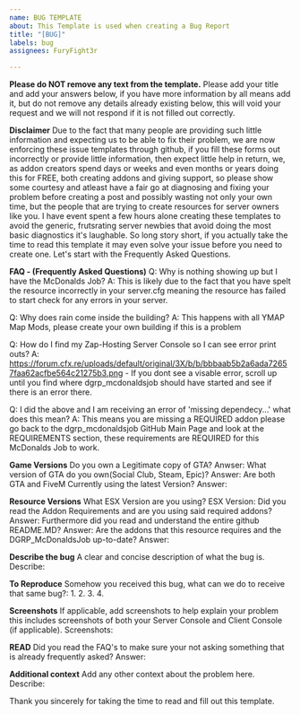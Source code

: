 ```yaml
---
name: BUG TEMPLATE
about: This Template is used when creating a Bug Report
title: "[BUG]"
labels: bug
assignees: FuryFight3r

---
```


**Please do NOT remove any text from the template.**
Please add your title and add your answers below, if you have more information by all means add it, but do not remove any details already existing below, this will void your request and we will not respond if it is not filled out correctly.

**Disclaimer**
Due to the fact that many people are providing such little information and expecting us to be able to fix their problem, we are now enforcing these issue templates through github, if you fill these forms out incorrectly or provide little information, then expect little help in return, we, as addon creators spend days or weeks and even months or years doing this for FREE, both creating addons and giving support, so please show some courtesy and atleast have a fair go at diagnosing and fixing your problem before creating a post and possibly wasting not only your own time, but the people that are trying to create resources for server owners like you.
I have event spent a few hours alone creating these templates to avoid the generic, frutsrating server newbies that avoid doing the most basic diagnostics it's laughable.
So long story short, if you actually take the time to read this template it may even solve your issue before you need to create one.
Let's start with the Frequently Asked Questions.

**FAQ - (Frequently Asked Questions)**
Q: Why is nothing showing up but I have the McDonalds Job?
A: This is likely due to the fact that you have spelt the resource incorrectly in your server.cfg meaning the resource has failed to start check for any errors in your server.

Q: Why does rain come inside the building?
A: This happens with all YMAP Map Mods, please create your own building if this is a problem

Q: How do I find my Zap-Hosting Server Console so I can see error print outs?
A: https://forum.cfx.re/uploads/default/original/3X/b/b/bbbaab5b2a6ada72657faa62acfbe564c21275b3.png - If you dont see a visable error, scroll up until you find where dgrp_mcdonaldsjob should have started and see if there is an error there.

Q: I did the above and I am receiving an error of 'missing dependecy...' what does this mean?
A: This means you are missing a REQUIRED addon please go back to the dgrp_mcdonaldsjob GitHub Main Page and look at the REQUIREMENTS section, these requirements are REQUIRED for this McDonalds Job to work.

**Game Versions**
Do you own a Legitimate copy of GTA?
Anwser:
What version of GTA do you own(Social Club, Steam, Epic)?
Answer:
Are both GTA and FiveM Currently using the latest Version?
Answer:

**Resource Versions**
What ESX Version are you using?
ESX Version: 
Did you read the Addon Requirements and are you using said required addons?
Answer:
Furthermore did you read and understand the entire github README.MD?
Answer:
Are the addons that this resource requires and the DGRP_McDonaldsJob up-to-date?
Answer:

**Describe the bug**
A clear and concise description of what the bug is.
Describe:

**To Reproduce**
Somehow you received this bug, what can we do to receive that same bug?:
1. 
2. 
3. 
4. 

**Screenshots**
If applicable, add screenshots to help explain your problem this includes screenshots of both your Server Console and Client Console (if applicable).
Screenshots:

**READ**
Did you read the FAQ's to make sure your not asking something that is already frequently asked?
Answer:

**Additional context**
Add any other context about the problem here.
Describe:

Thank you sincerely for taking the time to read and fill out this template.
